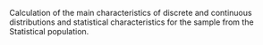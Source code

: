 Calculation of the main characteristics of discrete and continuous distributions and statistical characteristics for the sample from the Statistical population.
